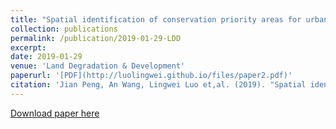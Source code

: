 ```yaml
---
title: "Spatial identification of conservation priority areas for urban ecological land: An approach based on water ecosystem services"
collection: publications
permalink: /publication/2019-01-29-LDD
excerpt:
date: 2019-01-29
venue: 'Land Degradation & Development'
paperurl: '[PDF](http://luolingwei.github.io/files/paper2.pdf)'
citation: 'Jian Peng, An Wang, Lingwei Luo et,al. (2019). "Spatial identification of conservation priority areas for urban ecological land: An approach based on water ecosystem services" <i>Land Degradation & Development</i>. [Doi: 10.1002/ldr.3257](https://doi.org/10.1002/ldr.3257)'
---
```


[Download paper here](http://luolingwei.github.io/files/paper2.pdf)